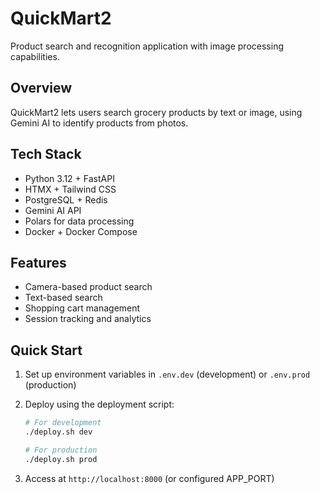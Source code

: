 # QuickMart2

Product search and recognition application with image processing capabilities.

## Overview

QuickMart2 lets users search grocery products by text or image, using Gemini AI to identify products from photos.

## Tech Stack

- Python 3.12 + FastAPI
- HTMX + Tailwind CSS
- PostgreSQL + Redis
- Gemini AI API
- Polars for data processing
- Docker + Docker Compose

## Features

- Camera-based product search
- Text-based search
- Shopping cart management
- Session tracking and analytics

## Quick Start

1. Set up environment variables in `.env.dev` (development) or `.env.prod` (production)

2. Deploy using the deployment script:
   ```bash
   # For development
   ./deploy.sh dev
   
   # For production
   ./deploy.sh prod
   ```

3. Access at `http://localhost:8000` (or configured APP_PORT)



